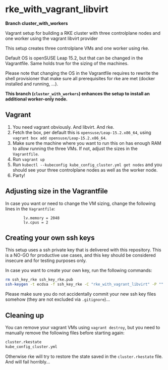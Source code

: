 # rke_with_vagrant_libvirt

**Branch cluster_with_workers**

Vagrant setup for building a RKE cluster with three controlplane nodes and one worker using the vagrant libvirt provider 

This setup creates three controlplane VMs and one worker using rke.

Default OS is openSUSE Leap 15.2, but that can be changed in the Vagrantfile. Same holds true for the sizing of the machines.

Please note that changing the OS in the Vagrantfile requires to rewrite the shell provisioner that make sure all prerequisites for rke are met (docker installed and running, ...).

**This branch (`cluster_with_workers`) enhances the setup to install an additional worker-only node.**

## Vagrant

1. You need vagrant obviously. And libvirt. And rke.
2. Fetch the box, per default this is `opensuse/Leap-15.2.x86_64`, using `vagrant box add opensuse/Leap-15.2.x86_64`.
3. Make sure the machine where you want to run this on has enough RAM to allow running the three VMs. If not, adjust the sizes in the `Vagrantfile`.
4. Run `vagrant up`
5. Run `kubectl --kubeconfig kube_config_cluster.yml get nodes` and you should see your three controlplane nodes as well as the worker node.
6. Party!

## Adjusting size in the Vagrantfile

In case you want or need to change the VM sizing, change the following lines in the `Vagrantfile`:
```
        lv.memory = 2048
        lv.cpus = 2
```

## Creating your own ssh keys

This setup uses a ssh private key that is delivered with this repository. This is a NO-GO for productive use cases, and this key should be considered insecure and for testing purposes only.

In case you want to create your own key, run the following commands:

```bash
rm ssh_key_rke ssh_key_rke.pub
ssh-keygen -t ecdsa -f ssh_key_rke -C "rke_with_vagrant_libvirt" -P ""
```

Please make sure you do not accidentally commit your new ssh key files somehow (they are not excluded via `.gitignore`)...

## Cleaning up

You can remove your vagrant VMs using `vagrant destroy`, but you need to manually remove the following files before starting again:
```bash
cluster.rkestate
kube_config_cluster.yml
```

Otherwise rke will try to restore the state saved in the `cluster.rkestate` file. And will fail horribly...
